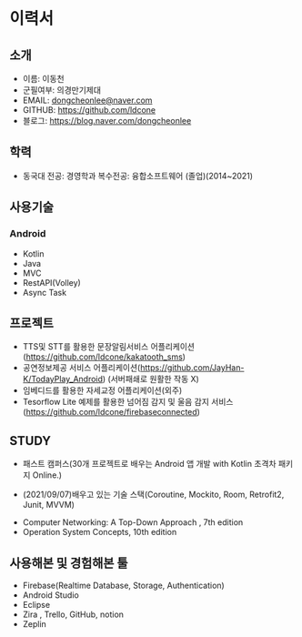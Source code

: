 # 이력서
## 소개
* 이름: 이동천
* 군필여부: 의경만기제대
* EMAIL: dongcheonlee@naver.com
* GITHUB: https://github.com/ldcone
* 블로그: https://blog.naver.com/dongcheonlee

## 학력
* 동국대 전공: 경영학과 복수전공: 융합소프트웨어  (졸업)(2014~2021)

## 사용기술
### Android
* Kotlin
* Java
* MVC
* RestAPI(Volley)
* Async Task

## 프로젝트
* TTS및 STT를 활용한 문장알림서비스 어플리케이션(https://github.com/ldcone/kakatooth_sms)
* 공연정보제공 서비스 어플리케이션(https://github.com/JayHan-K/TodayPlay_Android) (서버패쇄로 원활한 작동 X)
* 임베디드를 활용한 자세교정 어플리케이션(외주)
* Tesorflow Lite 예제를 활용한 넘어짐 감지 및 울음 감지 서비스 (https://github.com/ldcone/firebaseconnected)

## STUDY
* 패스트 캠퍼스(30개 프로젝트로 배우는 Android 앱 개발 with Kotlin 초격차 패키지 Online.)
- (2021/09/07)배우고 있는 기술 스택(Coroutine, Mockito, Room, Retrofit2, Junit, MVVM)
* Computer Networking: A Top-Down Approach , 7th edition
* Operation System Concepts, 10th edition

## 사용해본 및 경험해본 툴
* Firebase(Realtime Database, Storage, Authentication)
* Android Studio
* Eclipse
* Zira , Trello, GitHub, notion
* Zeplin

